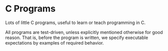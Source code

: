 # C Programs

Lots of little C programs, useful to learn or teach programming in C.

All programs are test-driven, unless explicitly mentioned otherwise for good reason.
That is, before the program is written, we specify executable expectations by examples of required behavior.
